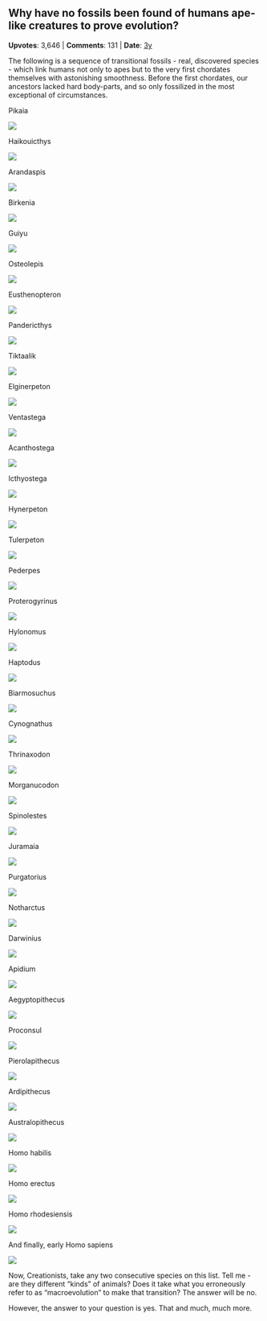 ## Why have no fossils been found of humans ape-like creatures to prove evolution?
    
**Upvotes**: 3,646 | **Comments**: 131 | **Date**: [3y](https://www.quora.com/Why-have-no-fossils-been-found-of-humans-ape-like-creatures-to-prove-evolution/answer/Gary-Meaney)

The following is a sequence of transitional fossils - real, discovered species - which link humans not only to apes but to the very first chordates themselves with astonishing smoothness. Before the first chordates, our ancestors lacked hard body-parts, and so only fossilized in the most exceptional of circumstances.

Pikaia

![](https://qph.fs.quoracdn.net/main-qimg-2abaf6d7c15f59dc65e8083e1b4f34aa-lq)

Haikouicthys

![](https://qph.fs.quoracdn.net/main-qimg-9a3e9ca452e38fce9c1c1cd8122ec206-lq)

Arandaspis

![](https://qph.fs.quoracdn.net/main-qimg-a32a3010e8b37841e320db99efc20192-lq)

Birkenia

![](https://qph.fs.quoracdn.net/main-qimg-dd6f9ccab61c006f3706207a8ceadf73-lq)

Guiyu

![](https://qph.fs.quoracdn.net/main-qimg-2ecd096d58cef2bfc1499d67c9b1e540-lq)

Osteolepis

![](https://qph.fs.quoracdn.net/main-qimg-f105dd9d052f834313b6c14d675f0b1e-lq)

Eusthenopteron

![](https://qph.fs.quoracdn.net/main-qimg-aae3a8ddb2a67cb3136f0b50c241a964-lq)

Pandericthys

![](https://qph.fs.quoracdn.net/main-qimg-8903d26bf3cd221e5eb2629eda87d2f1-lq)

Tiktaalik

![](https://qph.fs.quoracdn.net/main-qimg-e7920efcc56e23f0d93713453be3b05c)

Elginerpeton

![](https://qph.fs.quoracdn.net/main-qimg-18351b7b62c951b7847e36035bcd0af7-lq)

Ventastega

![](https://qph.fs.quoracdn.net/main-qimg-7a3685a4b2bab7998a3de739b6e31a5b-lq)

Acanthostega

![](https://qph.fs.quoracdn.net/main-qimg-ce8e7b27713147b66bb65c3885631d79.webp)

Icthyostega

![](https://qph.fs.quoracdn.net/main-qimg-46d9e222e628d6ab4fe512777b0ce8b6-lq)

Hynerpeton

![](https://qph.fs.quoracdn.net/main-qimg-7e67f33f08346a5d7f920484849edd53-lq)

Tulerpeton

![](https://qph.fs.quoracdn.net/main-qimg-017f2babc49b4dff2a59556bcb6e781b-lq)

Pederpes

![](https://qph.fs.quoracdn.net/main-qimg-1ddd9e6202e42ad094fbc32673063acb-lq)

Proterogyrinus

![](https://qph.fs.quoracdn.net/main-qimg-d91250a64d0e915c92535e96cc8df14c-lq)

Hylonomus

![](https://qph.fs.quoracdn.net/main-qimg-c6ed4527dec1cd6fef7486b2bf3286e0-lq)

Haptodus

![](https://qph.fs.quoracdn.net/main-qimg-328457f4670cb0c1ad244c2b2b771c18-lq)

Biarmosuchus

![](https://qph.fs.quoracdn.net/main-qimg-4296d4704ff597887afffeb0bab612cf-lq)

Cynognathus

![](https://qph.fs.quoracdn.net/main-qimg-bff942098503d3135fc95a7917797895-lq)

Thrinaxodon

![](https://qph.fs.quoracdn.net/main-qimg-ff057879eb2a8c9382092efd9e774859-lq)

Morganucodon

![](https://qph.fs.quoracdn.net/main-qimg-6c0e9c0a462fdd25b3169eac6c129083-lq)

Spinolestes

![](https://qph.fs.quoracdn.net/main-qimg-a3e9751744b0c65a184e1498f8a20710-lq)

Juramaia

![](https://qph.fs.quoracdn.net/main-qimg-f98c581756d0ab0621ed94187354fdb5-pjlq)

Purgatorius

![](https://qph.fs.quoracdn.net/main-qimg-e1c07b91c4aef0cb253e7262fe9d9a6a-lq)

Notharctus

![](https://qph.fs.quoracdn.net/main-qimg-3da2fb7fe94f25a046c5b06a1b41fc15-lq)

Darwinius

![](https://qph.fs.quoracdn.net/main-qimg-c55be376875d6be6250d3fdfcb52c7e5-lq)

Apidium

![](https://qph.fs.quoracdn.net/main-qimg-e2d5231ee3cfefc20cf685a42ac3aaa6-lq)

Aegyptopithecus

![](https://qph.fs.quoracdn.net/main-qimg-e7ac33f72ed6b860309074a756f205d6.webp)

Proconsul

![](https://qph.fs.quoracdn.net/main-qimg-5ab2d66c0e11e2bdbb66f097102ccad6-lq)

Pierolapithecus

![](https://qph.fs.quoracdn.net/main-qimg-73ab65dfc03f535890a025db1cd61d73-lq)

Ardipithecus

![](https://qph.fs.quoracdn.net/main-qimg-9edbe871dd6aa18e3123862f4d168ad8-lq)

Australopithecus

![](https://qph.fs.quoracdn.net/main-qimg-926e43b8f478acbd8c8e26c0b0e3dd66-lq)

Homo habilis

![](https://qph.fs.quoracdn.net/main-qimg-bd7dbc74daaa62e625a861b738761881-lq)

Homo erectus

![](https://qph.fs.quoracdn.net/main-qimg-f2324fe7afce86a139b5af61bfb533fb-pjlq)

Homo rhodesiensis

![](https://qph.fs.quoracdn.net/main-qimg-74f719b79d7397c33d7c8eca745d2a71-lq)

And finally, early Homo sapiens

![](https://qph.fs.quoracdn.net/main-qimg-6548658d3f8653a31ff0fa6d1ec86d68-lq)

Now, Creationists, take any two consecutive species on this list. Tell me - are they different “kinds” of animals? Does it take what you erroneously refer to as “macroevolution” to make that transition? The answer will be no.

However, the answer to your question is yes. That and much, much more.

